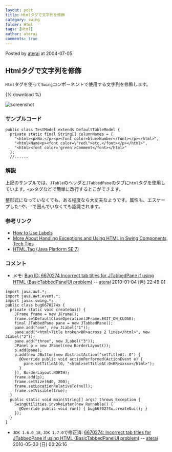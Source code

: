 ```yaml
---
layout: post
title: Htmlタグで文字列を修飾
category: swing
folder: Html
tags: [Html]
author: aterai
comments: true
---
```


Posted by [aterai](http://terai.xrea.jp/aterai.html) at 2004-07-05

## Htmlタグで文字列を修飾
`Html`タグを使って`Swing`コンポーネントで使用する文字列を修飾します。

{% download %}

![screenshot](https://lh5.googleusercontent.com/_9Z4BYR88imo/TQTOA5i9OdI/AAAAAAAAAbs/1c_xZ6W4mdo/s800/Html.png)

### サンプルコード
<pre class="prettyprint"><code>public class TestModel extends DefaultTableModel {
  private static final String[] columnNames = {
    "&lt;html&gt;&lt;p&gt;No.&lt;/p&gt;&lt;p&gt;&lt;font color=blue&gt;Number&lt;/font&gt;&lt;/p&gt;&lt;/html&gt;",
    "&lt;html&gt;Name&lt;p&gt;&lt;font color=\"red\"&gt;etc.&lt;/font&gt;&lt;/p&gt;&lt;/html&gt;",
    "&lt;html&gt;&lt;font color='green'&gt;Comment&lt;/font&gt;&lt;/html&gt;"
  };
  //......
</code></pre>

### 解説
上記のサンプルでは、`JTable`のヘッダと`JTabbedPane`のタブに`html`タグを使用しています。`<p>`タグなどで簡単に改行するとこができます。

整形式になっていなくても、ある程度なら大丈夫なようです。属性も、エスケープした`"`や、`'`で囲んでいなくても認識されます。

### 参考リンク
- [How to Use Labels](http://docs.oracle.com/javase/tutorial/uiswing/components/label.html)
- [More About Handling Exceptions and Using HTML in Swing Components Tech Tips](http://web.archive.org/web/20090608140218/http://java.sun.com/developer/JDCTechTips/2003/tt1210.html)
- [HTML.Tag (Java Platform SE 7)](http://docs.oracle.com/javase/jp/7/api/javax/swing/text/html/HTML.Tag.html)

<!-- dummy comment line for breaking list -->

### コメント
- メモ: [Bug ID: 6670274 Incorrect tab titles for JTabbedPane if using HTML (BasicTabbedPanelUI problem)](http://bugs.sun.com/bugdatabase/view_bug.do?bug_id=6670274) -- [aterai](http://terai.xrea.jp/aterai.html) 2010-01-04 (月) 22:49:01

<!-- dummy comment line for breaking list -->

<pre class="prettyprint"><code>import java.awt.*;
import java.awt.event.*;
import javax.swing.*;
public class bug6670274x {
  private static void createGui() {
    JFrame frame = new JFrame();
    frame.setDefaultCloseOperation(JFrame.EXIT_ON_CLOSE);
    final JTabbedPane pane = new JTabbedPane();
    pane.add("one", new JLabel("1"));
    pane.add("&lt;html&gt;Title broken&lt;BR&gt;across 2 lines&lt;/html&gt;", new JLabel("2"));
    pane.add("three", new JLabel("3"));
    JPanel p = new JPanel(new BorderLayout());
    p.add(pane);
    p.add(new JButton(new AbstractAction("setTitleAt: 0") {
      @Override public void actionPerformed(ActionEvent e) {
        pane.setTitleAt(0, "&lt;html&gt;setTitleAt:0&lt;BR&gt;xxxxx&lt;/html&gt;");
      }
    }), BorderLayout.NORTH);
    frame.add(p);
    frame.setSize(640, 200);
    frame.setLocationRelativeTo(null);
    frame.setVisible(true);
  }
  public static void main(String[] args) throws Exception {
    SwingUtilities.invokeLater(new Runnable() {
      @Override public void run() { bug6670274x.createGui(); }
    });
  }
}
</code></pre>

- `JDK 1.6.0_18`, `JDK 1.7.0`で修正済: [6670274: Incorrect tab titles for JTabbedPane if using HTML (BasicTabbedPanelUI problem)](http://hg.openjdk.java.net/jdk7/swing/jdk/rev/82524b068f77) -- [aterai](http://terai.xrea.jp/aterai.html) 2010-05-30 (日) 00:26:16

<!-- dummy comment line for breaking list -->

